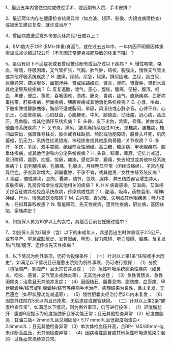 1、最近五年内曾住过院或做过手术，或近期有入院、手术安排？

2、最近两年内存在健康检查结果异常（如血液、超声、影像、内镜或病理检查）或被医生建议复查、就诊或治疗？

3、曾因病或遭受意外伤害而休病假7日或以上？

4、BMI值大于29? (BMI=体重/身高²)，或在过去五年中，一年内因不明原因体重增加或减少超过12公斤（不含因正常健身减肥导致的体重下降）？

5、是否有如下不适症状或者曾经被诊断有或治疗过以下疾病？
A. 慢性咳嗽，咯血，哮喘，呼吸困难，支气管扩张，气胸，肺气肿，结核，胸膜炎，慢性支气管炎或其他呼吸系统疾病？
B. 腰痛，尿频，尿急，尿痛，排尿困难，血尿，蛋白尿，尿量异常，夜尿增多，面部浮肿，肾或尿路结石，肾炎，肾病，肾囊肿，肾积水或其他泌尿系统疾病？
C. 反复返酸，嗳气，恶心，腹胀，腹痛，便秘，腹泻，呕血，黑便，便血，黄疸，吞咽困难，溃疡，肠炎，胃病，疝气，直肠疾病，乙肝病毒携带，肝脏疾病，胆囊疾病，胰腺疾病或其他消化系统疾病？
D. 心悸，咯血，下肢水肿或静脉曲张，胸部不适或胸闷，晕厥，风湿热或心脏杂音，心律不齐，心肌炎，心血管疾病，心肌缺血，心肌梗死，中风，脑缺血，动脉瘤，冠心病，高血压，高血脂，或其他循环系统疾病？
E. 头昏，皮下出血，紫癜，骨痛，贫血或其他血液系统疾病？
F. 关节炎，痛风，腰背痛持续超过30天，颈椎病，腰椎病，椎间盘突出，强直性脊柱炎，肢体或脊柱缺损、畸形或功能障碍，股骨头坏死，肌肉萎缩，肌无力，系统性红斑狼疮，神经损害或其他肌肉骨骼／关节疾病？
G. 多汗，多饮，多尿，双手震颤，绝经前女性闭经，高血糖，糖尿病，甲状腺疾病，脑垂体疾病，或其他代谢和内分泌系统疾病？
H. 头昏，眩晕，晕厥，记忆力减退，意识障碍，震颤，抽搐，惊厥，瘫痪，感觉异常，癫痫，失去知觉或其他神经系统疾病？
I. 前列腺疾病，乳腺痛，乳腺炎，月经明显异常（闭经或痛经），子宫内膜异位症，子宫异常增大，卵巢囊肿，不孕不育，或其他男／女性生殖系统疾病？
J. 癌症，瘤或肿块，息肉，囊肿，结节，包块，腺体、淋巴结或器官增生肿大，皮肤疾病，乳房异常增生或其他相关的疾病？
K. HIV 病毒感染，艾滋病，艾滋相关综合征或其他免疫系统疾病，传染病或性病？
L. 酗酒，吸毒，药物滥用，精神/神经、行为、情感或饮食障碍？
M. 白内障、青光眼、失明或其他眼疾患；听力损失；任何耳鼻喉疾患？
N. 智能障碍，先天性疾病，遗传性疾病，职业病，基因缺陷，家族病史？

6、如投保人员为16岁以上的女性，其是否目前在妊娠过程中？

7、如投保人员为2周岁（含）以下的未成年人，其是否出生时体重低于2.5公斤，或有早产、窒息或缺氧史、发育迟缓、畸形、智力障碍、听力障碍、脑瘫、反复发热/气喘/腹泻、遗传或先天性疾病？

8、以下情况为例外事项，仍符合投保条件：
（一）针对以上第1条“住院或手术历史”，如满足以下情况且已痊愈出院则为例外事项，仍可进行投保：
（1）分娩（包括顺产、剖腹产）且无其它并发症；
（2）急性呼吸系统感染性疾病（如鼻炎、咽炎、感冒、支气管炎或肺炎等），无其他并发症；
（3）急性胃肠炎、急性阑尾炎；治愈且无其他并发症；
（4）因胆结石、胆囊息肉、脂肪瘤、血管瘤、甲状腺囊肿/结节或乳腺囊肿/结节等疾病手术治疗，病理结果为良性，且未复发，无后遗症（如甲状腺功能减退等）；
（5）慢性胆囊炎经治疗后2年内未复发；
（6）因意外住院在5天以内且已痊愈，无后遗症或器官缺损。
（二）针对以上第2条“健康检查异常”，如满足以下情况，则为例外事项，仍可进行投保：
（1）轻度脂肪肝：腹部B超提示为轻度脂肪肝且肝功能正常；且无其他检查异常
（2）轻度血脂高：甘油三脂< 2mmol/L且总胆固醇< 5.17 mmol/L且低密度脂蛋白< 2.6mmol/L；且无其他检查异常
（3）单次体检血压升高，且BP< 145/80mmHg,未诊断高血压，无其他检查异常；
（4）因病毒性感冒或其他急性呼吸道感染引起的一过性血常规检查异常。
